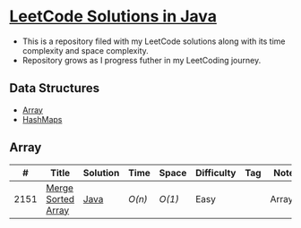 # [LeetCode Solutions in Java](https://leetcode.com/problemset/all/)

* This is a repository filed with my LeetCode solutions along with its time complexity and space complexity.
* Repository grows as I progress futher in my LeetCoding journey.

## Data Structures
* [Array](https://github.com/JSDWRLD/LeetCode-Solutions#array)
* [HashMaps](https://github.com/JSDWRLD/LeetCode-Solutions/tree/main/Arrays)


## Array
|  #  | Title           |  Solution       |  Time           | Space           | Difficulty    | Tag          | Note| 
|-----|---------------- | --------------- | --------------- | --------------- | ------------- |--------------|-----|
2151 | [Merge Sorted Array](https://leetcode.com/problems/merge-sorted-array/description//) | [Java](./Arrays/Merge_Sorted_Array.java) | _O(n)_ | _O(1)_ | Easy || Arrays
